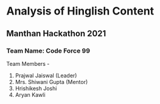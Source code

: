 # Analysis of Hinglish Content
## Manthan Hackathon 2021

### Team Name: Code Force 99

Team Members - 
1. Prajwal Jaiswal (Leader)
2. Mrs. Shiwani Gupta (Mentor) 
3. Hrishikesh Joshi
4. Aryan Kawli